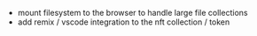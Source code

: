 - mount filesystem to the browser to handle large file collections
- add remix / vscode integration to the nft collection / token